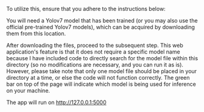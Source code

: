 To utilize this, ensure that you adhere to the instructions below:

You will need a Yolov7 model that has been trained (or you may also use the official pre-trained Yolov7 models), which can be acquired by downloading them from this location.

After downloading the files, proceed to the subsequent step. This web application's feature is that it does not require a specific model name because I have included code to directly search for the model file within this directory (so no modifications are necessary, and you can run it as is). However, please take note that only one model file should be placed in your directory at a time, or else the code will not function correctly. The green bar on top of the page will indicate which model is being used for inference on your machine.

The app will run on http://127.0.0.1:5000
